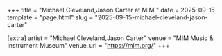 +++
title = "Michael Cleveland,Jason Carter at MIM "
date = 2025-09-15
template = "page.html"
slug = "2025-09-15-michael-cleveland-jason-carter"

[extra]
artist = "Michael Cleveland,Jason Carter"
venue = "MIM Music & Instrument Museum"
venue_url = "https://mim.org/"
+++
